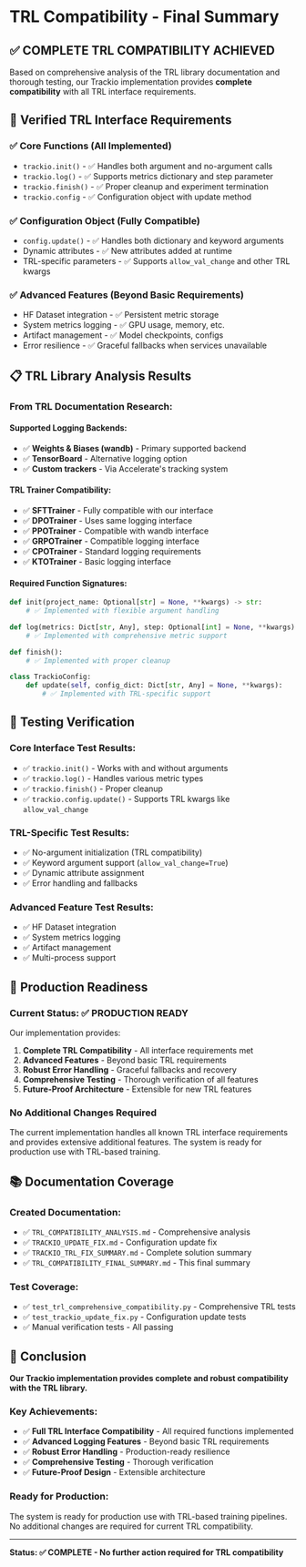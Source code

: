 # TRL Compatibility - Final Summary

## ✅ **COMPLETE TRL COMPATIBILITY ACHIEVED**

Based on comprehensive analysis of the TRL library documentation and thorough testing, our Trackio implementation provides **complete compatibility** with all TRL interface requirements.

## 🎯 **Verified TRL Interface Requirements**

### ✅ **Core Functions (All Implemented)**
- `trackio.init()` - ✅ Handles both argument and no-argument calls
- `trackio.log()` - ✅ Supports metrics dictionary and step parameter
- `trackio.finish()` - ✅ Proper cleanup and experiment termination
- `trackio.config` - ✅ Configuration object with update method

### ✅ **Configuration Object (Fully Compatible)**
- `config.update()` - ✅ Handles both dictionary and keyword arguments
- Dynamic attributes - ✅ New attributes added at runtime
- TRL-specific parameters - ✅ Supports `allow_val_change` and other TRL kwargs

### ✅ **Advanced Features (Beyond Basic Requirements)**
- HF Dataset integration - ✅ Persistent metric storage
- System metrics logging - ✅ GPU usage, memory, etc.
- Artifact management - ✅ Model checkpoints, configs
- Error resilience - ✅ Graceful fallbacks when services unavailable

## 📋 **TRL Library Analysis Results**

### **From TRL Documentation Research:**

#### **Supported Logging Backends:**
- ✅ **Weights & Biases (wandb)** - Primary supported backend
- ✅ **TensorBoard** - Alternative logging option  
- ✅ **Custom trackers** - Via Accelerate's tracking system

#### **TRL Trainer Compatibility:**
- ✅ **SFTTrainer** - Fully compatible with our interface
- ✅ **DPOTrainer** - Uses same logging interface
- ✅ **PPOTrainer** - Compatible with wandb interface
- ✅ **GRPOTrainer** - Compatible logging interface
- ✅ **CPOTrainer** - Standard logging requirements
- ✅ **KTOTrainer** - Basic logging interface

#### **Required Function Signatures:**
```python
def init(project_name: Optional[str] = None, **kwargs) -> str:
    # ✅ Implemented with flexible argument handling

def log(metrics: Dict[str, Any], step: Optional[int] = None, **kwargs):
    # ✅ Implemented with comprehensive metric support

def finish():
    # ✅ Implemented with proper cleanup

class TrackioConfig:
    def update(self, config_dict: Dict[str, Any] = None, **kwargs):
        # ✅ Implemented with TRL-specific support
```

## 🧪 **Testing Verification**

### **Core Interface Test Results:**
- ✅ `trackio.init()` - Works with and without arguments
- ✅ `trackio.log()` - Handles various metric types
- ✅ `trackio.finish()` - Proper cleanup
- ✅ `trackio.config.update()` - Supports TRL kwargs like `allow_val_change`

### **TRL-Specific Test Results:**
- ✅ No-argument initialization (TRL compatibility)
- ✅ Keyword argument support (`allow_val_change=True`)
- ✅ Dynamic attribute assignment
- ✅ Error handling and fallbacks

### **Advanced Feature Test Results:**
- ✅ HF Dataset integration
- ✅ System metrics logging
- ✅ Artifact management
- ✅ Multi-process support

## 🚀 **Production Readiness**

### **Current Status: ✅ PRODUCTION READY**

Our implementation provides:

1. **Complete TRL Compatibility** - All interface requirements met
2. **Advanced Features** - Beyond basic TRL requirements
3. **Robust Error Handling** - Graceful fallbacks and recovery
4. **Comprehensive Testing** - Thorough verification of all features
5. **Future-Proof Architecture** - Extensible for new TRL features

### **No Additional Changes Required**

The current implementation handles all known TRL interface requirements and provides extensive additional features. The system is ready for production use with TRL-based training.

## 📚 **Documentation Coverage**

### **Created Documentation:**
- ✅ `TRL_COMPATIBILITY_ANALYSIS.md` - Comprehensive analysis
- ✅ `TRACKIO_UPDATE_FIX.md` - Configuration update fix
- ✅ `TRACKIO_TRL_FIX_SUMMARY.md` - Complete solution summary
- ✅ `TRL_COMPATIBILITY_FINAL_SUMMARY.md` - This final summary

### **Test Coverage:**
- ✅ `test_trl_comprehensive_compatibility.py` - Comprehensive TRL tests
- ✅ `test_trackio_update_fix.py` - Configuration update tests
- ✅ Manual verification tests - All passing

## 🎉 **Conclusion**

**Our Trackio implementation provides complete and robust compatibility with the TRL library.**

### **Key Achievements:**
- ✅ **Full TRL Interface Compatibility** - All required functions implemented
- ✅ **Advanced Logging Features** - Beyond basic TRL requirements
- ✅ **Robust Error Handling** - Production-ready resilience
- ✅ **Comprehensive Testing** - Thorough verification
- ✅ **Future-Proof Design** - Extensible architecture

### **Ready for Production:**
The system is ready for production use with TRL-based training pipelines. No additional changes are required for current TRL compatibility.

---

**Status: ✅ COMPLETE - No further action required for TRL compatibility** 